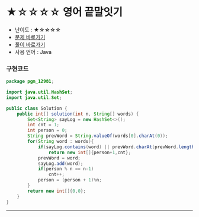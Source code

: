 # ★☆☆☆☆ 영어 끝말잇기
- 난이도 : ★☆☆☆☆
- [문제 바로가기](https://programmers.co.kr/learn/courses/30/lessons/12981)
- [풀이 바로가기](https://cnu-jinseop.tistory.com/163)
- 사용 언어 : Java

### 구현코드
```java
package pgm_12981;

import java.util.HashSet;
import java.util.Set;

public class Solution {
    public int[] solution(int n, String[] words) {
        Set<String> sayLog = new HashSet<>();
        int cnt = 1;
        int person = 0;
        String prevWord = String.valueOf(words[0].charAt(0));
        for(String word : words){
            if(sayLog.contains(word) || prevWord.charAt(prevWord.length()-1) != word.charAt(0))
                return new int[]{person+1,cnt};
            prevWord = word;
            sayLog.add(word);
            if(person % n == n-1)
                cnt++;
            person = (person + 1)%n;
        }
        return new int[]{0,0};
    }
}
```

---
<Comment />
